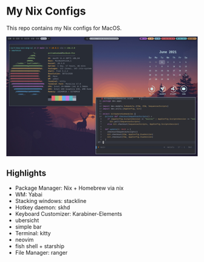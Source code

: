 # My Nix Configs

This repo contains my Nix configs for MacOS.

![desktop](./images/setup.jpg)

## Highlights

- Package Manager: Nix + Homebrew via nix
- WM: Yabai
- Stacking windows: stackline
- Hotkey daemon: skhd
- Keyboard Customizer: Karabiner-Elements
- ubersicht
- simple bar
- Terminal: kitty
- neovim
- fish shell + starship
- File Manager: ranger
